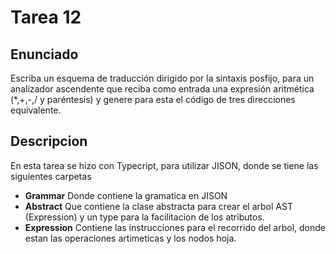 # Tarea 12

## Enunciado
Escriba un esquema de traducción dirigido por la sintaxis posfijo, para un analizador ascendente que reciba como entrada una expresión aritmética (*,+,-,/ y paréntesis) y genere para esta el código de tres direcciones equivalente.


## Descripcion
En esta tarea se hizo con Typecript, para utilizar JISON, donde se tiene las siguientes carpetas
- **Grammar** Donde contiene la gramatica en JISON
- **Abstract** Que contiene la clase abstracta para crear el arbol AST (Expression) y un type para la facilitacion de los atributos.
- **Expression** Contiene las instrucciones para el recorrido del arbol, donde estan las operaciones artimeticas y los nodos hoja.
